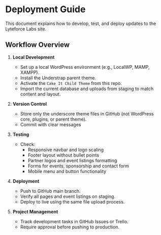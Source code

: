 # Deployment Guide

This document explains how to develop, test, and deploy updates to the Lyteforce Labs site.

## Workflow Overview
1. **Local Development**
   - Set up a local WordPress environment (e.g., LocalWP, MAMP, XAMPP).
   - Install the Understrap parent theme.
   - Activate the `Cake It Child Theme` from this repo.
   - Import the current database and uploads from staging to match content and layout.

2. **Version Control**
   - Store only the underscore theme files in GitHub (not WordPress core, plugins, or parent theme).
   - Commit with clear messages

3. **Testing**
   - Check:
     - Responsive navbar and logo scaling
     - Footer layout without bullet points
     - Partner logos and event listings formatting
     - Forms for events, sponsorship and contact form
     - Mobile menu and button functionality

4. **Deployment**
   - Push to GitHub main branch.
   - Verify all pages and event listings on staging.
   - Deploy to live using the same file upload process.

5. **Project Management**
   - Track development tasks in GitHub Issues or Trello.
   - Require approval before pushing to production.
